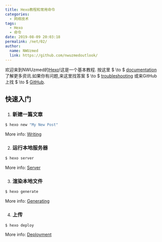 ```yaml
---
title: Hexo教程和常用命令
categories: 
  - 网络技术
tags: 
  - Hexo
  - 命令
date: 2019-08-09 20:03:18
permalink: /net/02/
author: 
  name: NWUzmed
  link: https://github.com/nwuzmedoutlook/
---
```


欢迎来到NWUzmed的[Hexo](https://hexo.io/)!这是一个基本教程. 按这里 $ \to $ [documentation](https://hexo.io/docs/) 了解更多资讯.如果你有问题,来这里找答案 $ \to $ [troubleshooting](https://hexo.io/docs/troubleshooting.html) 或来GitHub上找 $ \to $ [GitHub](https://github.com/hexojs/hexo/issues).

<!-- more -->

## 快速入门

1. ### 新建一篇文章

``` bash
$ hexo new "My New Post"
```

More info: [Writing](https://hexo.io/docs/writing.html)

2. ### 运行本地服务器

``` bash
$ hexo server
```

More info: [Server](https://hexo.io/docs/server.html)

3. ### 渲染本地文件

``` bash
$ hexo generate
```

More info: [Generating](https://hexo.io/docs/generating.html)

4. ### 上传

``` bash
$ hexo deploy
```

More info: [Deployment](https://hexo.io/docs/deployment.html)
